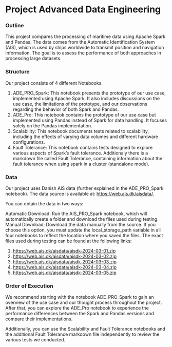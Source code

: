 # Project Advanced Data Engineering

### Outline
This project compares the processing of maritime data using Apache Spark and Pandas. The data comes from the Automatic Identification System (AIS), which is used by ships worldwide to transmit position and navigation information. The goal is to assess the performance of both approaches in processing large datasets.

### Structure
Our project consists of 4 different Notebooks.
1. ADE_PRO_Spark: 
This notebook presents the prototype of our use case, implemented using Apache Spark. It also includes discussions on the use case, the limitations of the prototype, and our observations regarding the behavior of both Spark and Pandas.
2. ADE_Pro: 
This notebook contains the prototype of our use case but implemented using Pandas instead of Spark for data handling. It focuses solely on the Pandas implementation.
3. Scalability: 
This notebook documents tests related to scalability, including the effects of varying data volumes and different hardware configurations.
4. Fault Tolerance: 
This notebook contains tests designed to explore various aspects of Spark’s fault tolerance. Additionaly there is a markdown file called Fault Tolerance, containing information about the fault tolerance when using spark in a cluster (standalone mode).

### Data
Our project uses Danish AIS data (further explained in the ADE_PRO_Spark notebook). The data source is available at: https://web.ais.dk/aisdata/.

You can obtain the data in two ways:

Automatic Download: Run the AIS_PRO_Spark notebook, which will automatically create a folder and download the files used during testing.
Manual Download: Download the data manually from the source. If you choose this option, you must update the local_storage_path variable in all four notebooks to reflect the location where you saved the files.
The exact files used during testing can be found at the following links:
1. https://web.ais.dk/aisdata/aisdk-2024-03-01.zip
2. https://web.ais.dk/aisdata/aisdk-2024-03-02.zip
3. https://web.ais.dk/aisdata/aisdk-2024-03-03.zip
4. https://web.ais.dk/aisdata/aisdk-2024-03-04.zip
5. https://web.ais.dk/aisdata/aisdk-2024-03-05.zip

### Order of Execution
We recommend starting with the notebook ADE_PRO_Spark to gain an overview of the use case and our thought process throughout the project. After that, you can explore the ADE_Pro notebook to experience the performance differences between the Spark and Pandas versions and compare their implementations.

Additionally, you can use the Scalability and Fault Tolerance notebooks and the additional Fault Tolerance markdown file independently to review the various tests we conducted.
